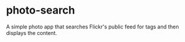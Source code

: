 # photo-search
A simple photo app that searches Flickr's public feed for tags and then displays the content.
